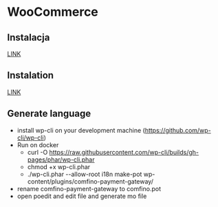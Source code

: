 # WooCommerce

## Instalacja

[LINK](docs/comfino.pl.md)

## Instalation

[LINK](docs/comfino.en.md)


## Generate language

 * install wp-cli on your development machine (https://github.com/wp-cli/wp-cli)
 * Run on docker
   * curl -O https://raw.githubusercontent.com/wp-cli/builds/gh-pages/phar/wp-cli.phar
   * chmod +x wp-cli.phar
   * ./wp-cli.phar --allow-root i18n make-pot wp-content/plugins/comfino-payment-gateway/
 * rename comfino-payment-gateway to comfino.pot
 * open poedit and edit file and generate mo file
 